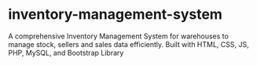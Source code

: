 # inventory-management-system
A comprehensive Inventory Management System for warehouses to manage stock, sellers and sales data efficiently. Built with HTML, CSS, JS, PHP, MySQL, and Bootstrap Library
